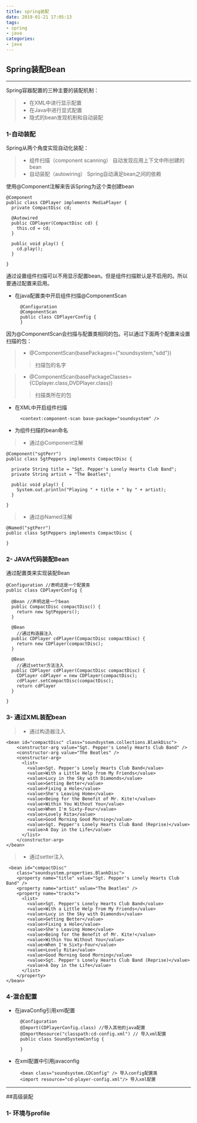 ```yaml
---
title: spring装配
date: 2019-01-21 17:05:13
tags: 
- spring
- java
categories:
- java
---
```



## Spring装配Bean

------

Spring容器配置的三种主要的装配机制：

> * 在XML中进行显示配置
> * 在Java中进行显式配置
> * 隐式的bean发现机制和自动装配

### 1-自动装配
Spring从两个角度实现自动化装配：
> * 组件扫描（component scanning） 自动发现应用上下文中所创建的bean
> * 自动装配（autowiring） Spring自动满足bean之间的依赖


  使用@Component注解来告诉Spring为这个类创建bean
	
	@Component
	public class CDPlayer implements MediaPlayer {
	  private CompactDisc cd;
	
	  @Autowired
	  public CDPlayer(CompactDisc cd) {
	    this.cd = cd;
	  }
	
	  public void play() {
	    cd.play();
	  }
	
	}

通过设置组件扫描可以不用显示配置bean。但是组件扫描默认是不启用的。所以要通过配置来启用。

* 在java配置类中开启组件扫描@ComponentScan

		@Configuration
		@ComponentScan
		public class CDPlayerConfig { 
		}

因为@ComponentScan会扫描与配置类相同的包。可以通过下面两个配置来设置扫描的包：

>  *  @ComponentScan(basePackages={"soundsystem,"sdd"})
> > 扫描包的名字

>  * @ComponentScan(basePackageClasses={CDplayer.class,DVDPlayer.class})
>  > 扫描类所在的包

* 在XML中开启组件扫描
    
		<context:component-scan base-package="soundsystem" />

	
* 为组件扫描的bean命名
> * 通过@Component注解

		
	@Component("sgtPerr")
	public class SgtPeppers implements CompactDisc {
	
	  private String title = "Sgt. Pepper's Lonely Hearts Club Band";  
	  private String artist = "The Beatles";
	  
	  public void play() {
	    System.out.println("Playing " + title + " by " + artist);
	  }
	  
	}
> * 通过@Named注解
	
	@Named("sgtPerr")
	public class SgtPeppers implements CompactDisc {
	
	}


### 2- JAVA代码装配Bean

通过配置类来实现装配Bean


	@Configuration //表明这是一个配置类
	public class CDPlayerConfig {
	  
	  @Bean //声明这是一个bean
	  public CompactDisc compactDisc() {
	    return new SgtPeppers();
	  }
	
	  @Bean
		//通过构造器注入
	  public CDPlayer cdPlayer(CompactDisc compactDisc) {
	    return new CDPlayer(compactDisc);
	  }

	  @Bean 
		//通过setter方法注入
	  public CDPlayer cdPlayer(CompactDisc compactDisc) {
	    CDPlayer cdPlayer = new CDPlayer(compactDisc);
	    cdPlayer.setCompactDisc(compactDisc);
	    return cdPlayer
	  }
	
	}

### 3- 通过XML装配bean

> * 通过构造器注入

	<bean id="compactDisc" class="soundsystem.collections.BlankDisc">
	    <constructor-arg value="Sgt. Pepper's Lonely Hearts Club Band" />
	    <constructor-arg value="The Beatles" />
	    <constructor-arg>
	      <list>
	        <value>Sgt. Pepper's Lonely Hearts Club Band</value>
	        <value>With a Little Help from My Friends</value>
	        <value>Lucy in the Sky with Diamonds</value>
	        <value>Getting Better</value>
	        <value>Fixing a Hole</value>
	        <value>She's Leaving Home</value>
	        <value>Being for the Benefit of Mr. Kite!</value>
	        <value>Within You Without You</value>
	        <value>When I'm Sixty-Four</value>
	        <value>Lovely Rita</value>
	        <value>Good Morning Good Morning</value>
	        <value>Sgt. Pepper's Lonely Hearts Club Band (Reprise)</value>
	        <value>A Day in the Life</value>
	      </list>
	    </constructor-arg>
  	</bean>

> * 通过setter注入

	 <bean id="compactDisc"
        class="soundsystem.properties.BlankDisc">
	    <property name="title" value="Sgt. Pepper's Lonely Hearts Club Band" />
	    <property name="artist" value="The Beatles" />
	    <property name="tracks">
	      <list>
	        <value>Sgt. Pepper's Lonely Hearts Club Band</value>
	        <value>With a Little Help from My Friends</value>
	        <value>Lucy in the Sky with Diamonds</value>
	        <value>Getting Better</value>
	        <value>Fixing a Hole</value>
	        <value>She's Leaving Home</value>
	        <value>Being for the Benefit of Mr. Kite!</value>
	        <value>Within You Without You</value>
	        <value>When I'm Sixty-Four</value>
	        <value>Lovely Rita</value>
	        <value>Good Morning Good Morning</value>
	        <value>Sgt. Pepper's Lonely Hearts Club Band (Reprise)</value>
	        <value>A Day in the Life</value>
	      </list>
	    </property>
  	</bean>


### 4-混合配置
* 在javaConfig引用xml配置

		@Configuration
		@Import(CDPlayerConfig.class) //导入其他的java配置
		@ImportResource("classpath:cd-config.xml") // 导入xml配置
		public class SoundSystemConfig {
		
		}

* 在xml配置中引用javaconfig

		<bean class="soundsystem.CDConfig" /> 导入config配置类
		<import resource="cd-player-config.xml"/> 导入xml配置

---
##高级装配

### 1- 环境与profile
